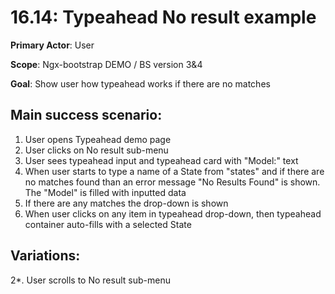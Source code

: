 16.14: Typeahead No result example
===================================
**Primary Actor**: User

**Scope**: Ngx-bootstrap DEMO / BS version 3&4

**Goal**: Show user how typeahead works if there are no matches

Main success scenario:
----------------------
1. User opens Typeahead demo page
2. User clicks on No result sub-menu
3. User sees typeahead input and typeahead card with "Model:" text
4. When user starts to type a name of a State from "states" and if there are no matches found than an error message "No Results Found" is shown. The "Model" is filled with inputted data
5. If there are any matches the drop-down is shown
6. When user clicks on any item in typeahead drop-down, then typeahead container auto-fills with a selected State

Variations:
-----------
2*. User scrolls to No result sub-menu
